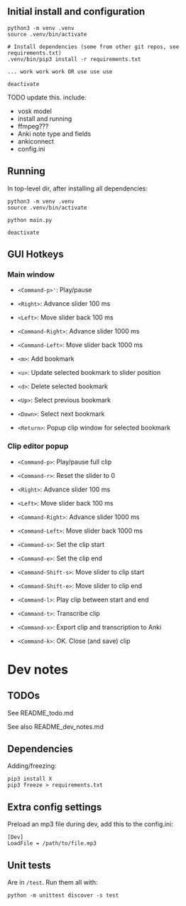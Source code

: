 ## Initial install and configuration

```
python3 -m venv .venv
source .venv/bin/activate

# Install dependencies (some from other git repos, see requirements.txt)
.venv/bin/pip3 install -r requirements.txt

... work work work OR use use use

deactivate
```

TODO update this.  include:

* vosk model
* install and running
* ffmpeg???
* Anki note type and fields
* ankiconnect
* config.ini


## Running


In top-level dir, after installing all dependencies:

```
python3 -m venv .venv
source .venv/bin/activate

python main.py

deactivate
```

## GUI Hotkeys

### Main window

* `<Command-p>'`: Play/pause

* `<Right>`: Advance slider 100 ms
* `<Left>`: Move slider back 100 ms
* `<Command-Right>`: Advance slider 1000 ms
* `<Command-Left>`: Move slider back 1000 ms

* `<m>`: Add bookmark
* `<u>`: Update selected bookmark to slider position
* `<d>`: Delete selected bookmark
* `<Up>`: Select previous bookmark
* `<Down>`: Select next bookmark

* `<Return>`: Popup clip window for selected bookmark

### Clip editor popup

* `<Command-p>`: Play/pause full clip
* `<Command-r>`: Reset the slider to 0

* `<Right>`: Advance slider 100 ms
* `<Left>`: Move slider back 100 ms
* `<Command-Right>`: Advance slider 1000 ms
* `<Command-Left>`: Move slider back 1000 ms

* `<Command-s>`: Set the clip start
* `<Command-e>`: Set the clip end
* `<Command-Shift-s>`: Move slider to clip start
* `<Command-Shift-e>`: Move slider to clip end

* `<Command-l>`: Play clip between start and end
* `<Command-t>`: Transcribe clip

* `<Command-x>`: Export clip and transcription to Anki
* `<Command-k>`: OK.  Close (and save) clip


# Dev notes

## TODOs

See README_todo.md

See also README_dev_notes.md

## Dependencies

Adding/freezing:

```
pip3 install X
pip3 freeze > requirements.txt
```

## Extra config settings

Preload an mp3 file during dev, add this to the config.ini:

```
[Dev]
LoadFile = /path/to/file.mp3
```

## Unit tests

Are in `/test`.  Run them all with:

```
python -m unittest discover -s test
```